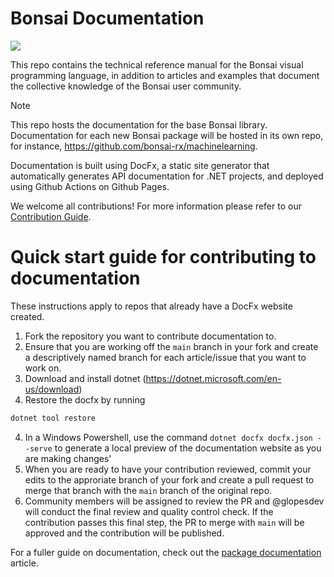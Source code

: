 # Bonsai Documentation

[![](https://img.shields.io/github/actions/workflow/status/bonsai-rx/docs/build.yml?branch=main&style=flat-square&label=Deployment%20status)](https://github.com/bonsai-rx/docs/actions/workflows/build.yml)

This repo contains the technical reference manual for the Bonsai visual programming language, in addition to articles and examples that document the collective knowledge of the Bonsai user community.

> [!NOTE]  
> This repo hosts the documentation for the base Bonsai library. Documentation for each new Bonsai package will be hosted in its own repo, for instance, https://github.com/bonsai-rx/machinelearning. 

Documentation is built using DocFx, a static site generator that automatically generates API documentation for .NET projects, and deployed using Github Actions on Github Pages.

We welcome all contributions! For more information please refer to our [Contribution Guide](https://bonsai-rx.org/contribute/).

# Quick start guide for contributing to documentation

These instructions apply to repos that already have a DocFx website created.

1. Fork the repository you want to contribute documentation to. 
2. Ensure that you are working off the `main` branch in your fork and create a descriptively named branch for each article/issue that you want to work on.
3. Download and install dotnet (https://dotnet.microsoft.com/en-us/download)
4. Restore the docfx by running
```powershell
dotnet tool restore
```
4. In a Windows Powershell, use the command `dotnet docfx docfx.json --serve` to generate a local preview of the documentation website as you are making changes'
5. When you are ready to have your contribution reviewed, commit your edits to the approriate branch of your fork and create a pull request to merge that branch with the `main` branch of the original repo.
6. Community members will be assigned to review the PR and @glopesdev will conduct the final review and quality control check. If the contribution passes this final step, the PR to merge with `main` will be approved and the contribution will be published.

For a fuller guide on documentation, check out the [package documentation](./articles/package-documentation.md) article.
